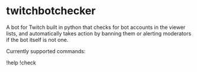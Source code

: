 # twitchbotchecker

A bot for Twitch built in python that checks for bot accounts in the viewer lists, and automatically takes action by banning them or alerting moderators if the bot itself is not one.

Currently supported commands:

  !help
  !check
  
